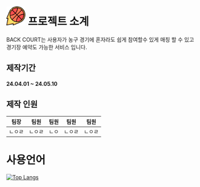 # <img src="/src/main/webapp/resources/img/icon/logo.png"  width="50px" height="50px"></img> 프로젝트 소계
 BACK COURT는 사용자가 농구 경기에 혼자라도 쉽게 참여할수 있게 매칭 할 수 있고 경기장 예약도 가능한 서비스 입니다.

## 제작기간
#### 24.04.01 ~ 24.05.10


## 제작 인원
|팀장|팀원|팀원|팀원|팀원|
|--|--|--|--|--|
|ㄴㅇㄹ|ㄴㅇㄹ|ㄴㅇ|ㄴㅇㄹ|ㄴㅇㄹ|


# 사용언어
[![Top Langs](https://github-readme-stats.vercel.app/api/top-langs/?username=woo677&layout=donut&theme=radical)](https://github.com/anuraghazra/github-readme-stats)
